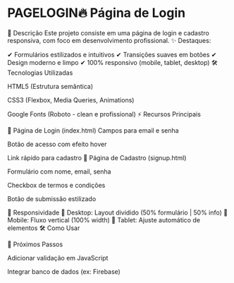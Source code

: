 # PAGELOGIN🔥 Página de Login

🚀 Descrição Este projeto consiste em uma página de login e cadastro responsiva, com foco em desenvolvimento profissional.
✨ Destaques:

✔ Formulários estilizados e intuitivos ✔ Transições suaves em botões ✔ Design moderno e limpo ✔ 100% responsivo (mobile, tablet, desktop)
🛠️ Tecnologias Utilizadas

HTML5 (Estrutura semântica)

CSS3 (Flexbox, Media Queries, Animations)

Google Fonts (Roboto - clean e profissional)
⚡ Recursos Principais

📌 Página de Login (index.html) Campos para email e senha

Botão de acesso com efeito hover

Link rápido para cadastro
📌 Página de Cadastro (signup.html)

Formulário com nome, email, senha

Checkbox de termos e condições

Botão de submissão estilizado

📱 Responsividade 🔹 Desktop: Layout dividido (50% formulário | 50% info) 🔹 Mobile: Fluxo vertical (100% width) 🔹 Tablet: Ajuste automático de elementos
🛠️ Como Usar

🎯 Próximos Passos

Adicionar validação em JavaScript

Integrar banco de dados (ex: Firebase)

